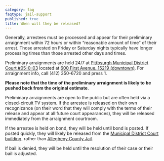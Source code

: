 ```yaml
---
category: faq
faqtype: jail-support
published: true
title: When will they be released?
---
```

Generally, arrestees must be processed and appear for their preliminary arraignment within 72 hours or within “reasonable amount of time” of their arrest. Those arrested on Friday or Saturday nights typically have longer processing times than those arrested other days and times. 

Preliminary arraignments are held 24/7 at [Pittbsurgh Municipal District Court #05-0-03](http://www.pacourts.us/courts/minor-courts/) located at [600 First Avenue, 15219 (downtown)](https://goo.gl/maps/xhNsbQMZ2Hm). For arraignment info, call (412) 350-6720 and press 1. 

__Please note that the time of the preliminary arraignment is likely to be pushed back from the original estimate.__

Preliminary arraignments are open to the public but are often held via a closed-circuit TV system. If the arrestee is released on their own recognizance (on their word that they will comply with the terms of their release and appear at all future court appearances), they will be released immediately from the arraignment courtroom.   

If the arrestee is held on bond, they will be held until bond is posted. If posted quickly, they will likely be released from the [Municipal District Court building](https://goo.gl/maps/xhNsbQMZ2Hm), rather than [Allegheny County Jail](https://goo.gl/maps/h1SfEPzyRaJ2). 

If bail is denied, they will be held until the resolution of their case or their bail is adjusted.
